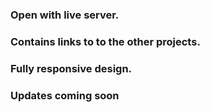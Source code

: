 ### Open with live server.

### Contains links to to the other projects.

### Fully responsive design.

### Updates coming soon
